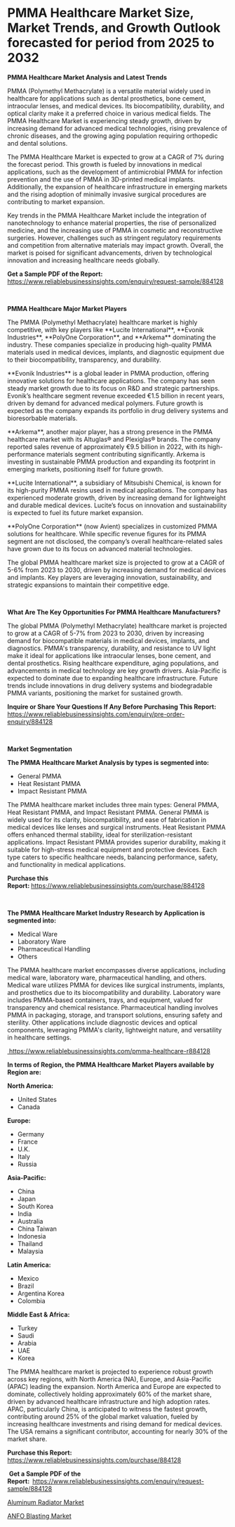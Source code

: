 <p><h1>PMMA Healthcare Market Size, Market Trends, and Growth Outlook forecasted for period from 2025 to 2032</h1></p><p><strong>PMMA Healthcare Market Analysis and Latest Trends</strong></p>
<p><p>PMMA (Polymethyl Methacrylate) is a versatile material widely used in healthcare for applications such as dental prosthetics, bone cement, intraocular lenses, and medical devices. Its biocompatibility, durability, and optical clarity make it a preferred choice in various medical fields. The PMMA Healthcare Market is experiencing steady growth, driven by increasing demand for advanced medical technologies, rising prevalence of chronic diseases, and the growing aging population requiring orthopedic and dental solutions.</p><p>The PMMA Healthcare Market is expected to grow at a CAGR of 7% during the forecast period. This growth is fueled by innovations in medical applications, such as the development of antimicrobial PMMA for infection prevention and the use of PMMA in 3D-printed medical implants. Additionally, the expansion of healthcare infrastructure in emerging markets and the rising adoption of minimally invasive surgical procedures are contributing to market expansion.</p><p>Key trends in the PMMA Healthcare Market include the integration of nanotechnology to enhance material properties, the rise of personalized medicine, and the increasing use of PMMA in cosmetic and reconstructive surgeries. However, challenges such as stringent regulatory requirements and competition from alternative materials may impact growth. Overall, the market is poised for significant advancements, driven by technological innovation and increasing healthcare needs globally.</p></p>
<p><strong>Get a Sample PDF of the Report:&nbsp;</strong> <a href="https://www.reliablebusinessinsights.com/enquiry/request-sample/884128?utm_campaign=97&utm_medium=2&utm_source=Github&utm_content=ia&utm_term=25012025&utm_id=pmma-healthcare">https://www.reliablebusinessinsights.com/enquiry/request-sample/884128</a></p>
<p>&nbsp;</p>
<p><strong>PMMA Healthcare Major Market Players</strong></p>
<p><p>The PMMA (Polymethyl Methacrylate) healthcare market is highly competitive, with key players like **Lucite International**, **Evonik Industries**, **PolyOne Corporation**, and **Arkema** dominating the industry. These companies specialize in producing high-quality PMMA materials used in medical devices, implants, and diagnostic equipment due to their biocompatibility, transparency, and durability.</p><p>**Evonik Industries** is a global leader in PMMA production, offering innovative solutions for healthcare applications. The company has seen steady market growth due to its focus on R&D and strategic partnerships. Evonik’s healthcare segment revenue exceeded €1.5 billion in recent years, driven by demand for advanced medical polymers. Future growth is expected as the company expands its portfolio in drug delivery systems and bioresorbable materials.</p><p>**Arkema**, another major player, has a strong presence in the PMMA healthcare market with its Altuglas® and Plexiglas® brands. The company reported sales revenue of approximately €9.5 billion in 2022, with its high-performance materials segment contributing significantly. Arkema is investing in sustainable PMMA production and expanding its footprint in emerging markets, positioning itself for future growth.</p><p>**Lucite International**, a subsidiary of Mitsubishi Chemical, is known for its high-purity PMMA resins used in medical applications. The company has experienced moderate growth, driven by increasing demand for lightweight and durable medical devices. Lucite’s focus on innovation and sustainability is expected to fuel its future market expansion.</p><p>**PolyOne Corporation** (now Avient) specializes in customized PMMA solutions for healthcare. While specific revenue figures for its PMMA segment are not disclosed, the company’s overall healthcare-related sales have grown due to its focus on advanced material technologies.</p><p>The global PMMA healthcare market size is projected to grow at a CAGR of 5-6% from 2023 to 2030, driven by increasing demand for medical devices and implants. Key players are leveraging innovation, sustainability, and strategic expansions to maintain their competitive edge.</p></p>
<p>&nbsp;</p>
<p><strong>What Are The Key Opportunities For PMMA Healthcare Manufacturers?</strong></p>
<p><p>The global PMMA (Polymethyl Methacrylate) healthcare market is projected to grow at a CAGR of 5-7% from 2023 to 2030, driven by increasing demand for biocompatible materials in medical devices, implants, and diagnostics. PMMA's transparency, durability, and resistance to UV light make it ideal for applications like intraocular lenses, bone cement, and dental prosthetics. Rising healthcare expenditure, aging populations, and advancements in medical technology are key growth drivers. Asia-Pacific is expected to dominate due to expanding healthcare infrastructure. Future trends include innovations in drug delivery systems and biodegradable PMMA variants, positioning the market for sustained growth.</p></p>
<p><strong>Inquire or Share Your Questions If Any Before Purchasing This Report:</strong> <a href="https://www.reliablebusinessinsights.com/enquiry/pre-order-enquiry/884128?utm_campaign=97&utm_medium=2&utm_source=Github&utm_content=ia&utm_term=25012025&utm_id=pmma-healthcare">https://www.reliablebusinessinsights.com/enquiry/pre-order-enquiry/884128</a></p>
<p>&nbsp;</p>
<p><strong>Market Segmentation</strong></p>
<p><strong>The PMMA Healthcare Market Analysis by types is segmented into:</strong></p>
<p><ul><li>General PMMA</li><li>Heat Resistant PMMA</li><li>Impact Resistant PMMA</li></ul></p>
<p><p>The PMMA healthcare market includes three main types: General PMMA, Heat Resistant PMMA, and Impact Resistant PMMA. General PMMA is widely used for its clarity, biocompatibility, and ease of fabrication in medical devices like lenses and surgical instruments. Heat Resistant PMMA offers enhanced thermal stability, ideal for sterilization-resistant applications. Impact Resistant PMMA provides superior durability, making it suitable for high-stress medical equipment and protective devices. Each type caters to specific healthcare needs, balancing performance, safety, and functionality in medical applications.</p></p>
<p><strong>Purchase this Report:&nbsp;</strong><a href="https://www.reliablebusinessinsights.com/purchase/884128?utm_campaign=97&utm_medium=2&utm_source=Github&utm_content=ia&utm_term=25012025&utm_id=pmma-healthcare">https://www.reliablebusinessinsights.com/purchase/884128</a></p>
<p>&nbsp;</p>
<p><strong>The PMMA Healthcare Market Industry Research by Application is segmented into:</strong></p>
<p><ul><li>Medical Ware</li><li>Laboratory Ware</li><li>Pharmaceutical Handling</li><li>Others</li></ul></p>
<p><p>The PMMA healthcare market encompasses diverse applications, including medical ware, laboratory ware, pharmaceutical handling, and others. Medical ware utilizes PMMA for devices like surgical instruments, implants, and prosthetics due to its biocompatibility and durability. Laboratory ware includes PMMA-based containers, trays, and equipment, valued for transparency and chemical resistance. Pharmaceutical handling involves PMMA in packaging, storage, and transport solutions, ensuring safety and sterility. Other applications include diagnostic devices and optical components, leveraging PMMA's clarity, lightweight nature, and versatility in healthcare settings.</p></p>
<p><a href="https://www.reliablebusinessinsights.com/pmma-healthcare-r884128?utm_campaign=97&utm_medium=2&utm_source=Github&utm_content=ia&utm_term=25012025&utm_id=pmma-healthcare">&nbsp;https://www.reliablebusinessinsights.com/pmma-healthcare-r884128</a></p>
<p><strong>In terms of Region, the PMMA Healthcare Market Players available by Region are:</strong></p>
<p>
    <p> <strong> North America: </strong>
        <ul>
            <li>United States</li>
            <li>Canada</li>
        </ul>
        </p> 
    <p> <strong> Europe: </strong>
        <ul>
            <li>Germany</li>
            <li>France</li>
            <li>U.K.</li>
            <li>Italy</li>
            <li>Russia</li>
        </ul>
        </p> 
    <p> <strong> Asia-Pacific: </strong>
        <ul>
            <li>China</li>
            <li>Japan</li>
            <li>South Korea</li>
            <li>India</li>
            <li>Australia</li>
            <li>China Taiwan</li>
            <li>Indonesia</li>
            <li>Thailand</li>
            <li>Malaysia</li>
        </ul>
        </p> 
    <p> <strong> Latin America: </strong>
        <ul>
            <li>Mexico</li>
            <li>Brazil</li>
            <li>Argentina Korea</li>
            <li>Colombia</li>
        </ul>
        </p> 
    <p> <strong> Middle East & Africa: </strong>
        <ul>
            <li>Turkey</li>
            <li>Saudi</li>
            <li>Arabia</li>
            <li>UAE</li>
            <li>Korea</li>
        </ul>
    </p>
    </p>
<p><p>The PMMA healthcare market is projected to experience robust growth across key regions, with North America (NA), Europe, and Asia-Pacific (APAC) leading the expansion. North America and Europe are expected to dominate, collectively holding approximately 60% of the market share, driven by advanced healthcare infrastructure and high adoption rates. APAC, particularly China, is anticipated to witness the fastest growth, contributing around 25% of the global market valuation, fueled by increasing healthcare investments and rising demand for medical devices. The USA remains a significant contributor, accounting for nearly 30% of the market share.</p></p>
<p><strong>Purchase this Report: </strong><a href="https://www.reliablebusinessinsights.com/purchase/884128?utm_campaign=97&utm_medium=2&utm_source=Github&utm_content=ia&utm_term=25012025&utm_id=pmma-healthcare">https://www.reliablebusinessinsights.com/purchase/884128</a></p>
<p>&nbsp;<strong>Get a Sample PDF of the Report:&nbsp;&nbsp;</strong><a href="https://www.reliablebusinessinsights.com/enquiry/request-sample/884128?utm_campaign=97&utm_medium=2&utm_source=Github&utm_content=ia&utm_term=25012025&utm_id=pmma-healthcare">https://www.reliablebusinessinsights.com/enquiry/request-sample/884128</a></p>
<p><strong></strong></p>
<p><p><a href="https://github.com/saoutiguarro/Market-Research-Report-List-1/blob/main/aluminum-radiator-market.md?utm_campaign=97&utm_medium=2&utm_source=Github&utm_content=ia&utm_term=25012025&utm_id=pmma-healthcare">Aluminum Radiator Market</a></p><p><a href="https://github.com/jenithschijf/Market-Research-Report-List-1/blob/main/anfo-blasting-market.md?utm_campaign=97&utm_medium=2&utm_source=Github&utm_content=ia&utm_term=25012025&utm_id=pmma-healthcare">ANFO Blasting Market</a></p></p>